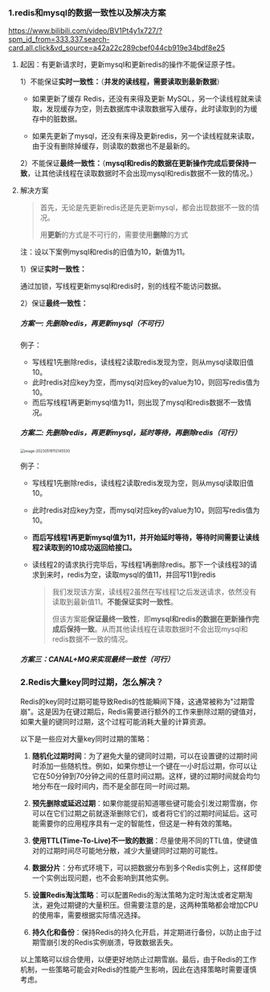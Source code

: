 ### 1.redis和mysql的数据一致性以及解决方案

https://www.bilibili.com/video/BV1Pt4y1x727/?spm_id_from=333.337.search-card.all.click&vd_source=a42a22c289cbef044cb919e34bdf8e25

1. 起因：有更新请求时，更新mysql和更新redis的操作不能保证原子性。

   1）不能保证**实时一致性：**（**并发的读线程，需要读取到最新数据**）

   * 如果更新了缓存 Redis，还没有来得及更新 MySQL，另一个读线程就来读取，发现缓存为空，则去数据库中读取数据写入缓存，此时读取到的为缓存中的脏数据。 

   * 如果先更新了mysql，还没有来得及更新redis，另一个读线程就来读取，由于没有删除掉缓存，则读取的数据也不是最新的。

   2）不能保证**最终一致性：**（**mysql和redis的数据在更新操作完成后要保持一致**，让其他读线程在读取数据时不会出现mysql和redis数据不一致的情况。）

2. 解决方案

   > 首先，无论是先更新redis还是先更新mysql，都会出现数据不一致的情况。
   >
   > 用**更新**的方式是不可行的，需要使用**删除**的方式

   注：设以下案例mysql和redis的旧值为10，新值为11。

   1）保证**实时一致性：**

   通过加锁，写线程更新mysql和redis时，别的线程不能访问数据。

   2）保证**最终一致性：**

   ##### 方案一: 先删除redis，再更新mysql（不可行）

   例子：

   * 写线程1先删除redis，读线程2读取redis发现为空，则从mysql读取旧值10。
   * 此时redis对应key为空，而mysql对应key的value为10，则回写redis值为10。
   * 而后写线程1再更新mysql值为11，则出现了mysql和redis数据不一致情况。

   ##### 方案二: 先删除redis，再更新mysql，延时等待，再删除redis（可行）

   <img src="/Users/xhx/Library/Application Support/typora-user-images/image-20230519112145530.png" alt="image-20230519112145530" style="zoom:50%;" />

   例子：

   * 写线程1先删除redis，读线程2读取redis发现为空，则从mysql读取旧值10。

   * 此时redis对应key为空，而mysql对应key的value为10，则回写redis值为10。

   * **而后写线程1再更新mysql值为11，并开始延时等待，等待时间需要让读线程2读取到的10成功返回给接口。**

   * 读线程2的请求执行完毕后，写线程1再删除redis。那下一个读线程3的请求到来时，redis为空，读取mysql的值11，并回写11到redis

     > 我们发现该方案，读线程2虽然在写线程1之后发送请求，依然没有读取到最新值11。**不能保证实时一致性**。
     >
     > 但该方案能**保证最终一致性**，即**mysql和redis的数据在更新操作完成后保持一致**。从而其他读线程在读取数据时不会出现mysql和redis数据不一致的情况。

   ##### 方案三：CANAL+MQ来实现最终一致性（可行）
   
   ### 2.Redis大量key同时过期，怎么解决？
   
   Redis的key同时过期可能导致Redis的性能瞬间下降，这通常被称为"过期雪崩"。这是因为在键过期后，Redis需要进行额外的工作来删除过期的键值对，如果大量的键同时过期，这个过程可能消耗大量的计算资源。
   
   以下是一些应对大量key同时过期的策略：
   
   1. **随机化过期时间**：为了避免大量的键同时过期，可以在设置键的过期时间时添加一些随机性。例如，如果你想让一个键在一小时后过期，你可以让它在50分钟到70分钟之间的任意时间过期。这样，键的过期时间就会均匀地分布在一段时间内，而不是全部在同一时间过期。
   
   2. **预先删除或延迟过期**：如果你能提前知道哪些键可能会引发过期雪崩，你可以在它们过期之前就逐渐删除它们，或者将它们的过期时间延后。这可能需要你的应用程序具有一定的智能性，但这是一种有效的策略。
   
   3. **使用TTL(Time-To-Live)不一致的数据**：尽量使用不同的TTL值，使键值对的过期时间尽可能地分散，减少大量键同时过期的可能性。
   
   4. **数据分片**：分布式环境下，可以把数据分布到多个Redis实例上，这样即使一个实例出现问题，也不会影响到其他实例。
   
   5. **设置Redis淘汰策略**：可以配置Redis的淘汰策略为定时淘汰或者定期淘汰，避免过期键的大量积压。但需要注意的是，这两种策略都会增加CPU的使用率，需要根据实际情况选择。
   
   6. **持久化和备份**：保持Redis的持久化开启，并定期进行备份，以防止由于过期雪崩引发的Redis实例崩溃，导致数据丢失。
   
   以上策略可以综合使用，以便更好地防止过期雪崩。最后，由于Redis的工作机制，一些策略可能会对Redis的性能产生影响，因此在选择策略时需要谨慎考虑。